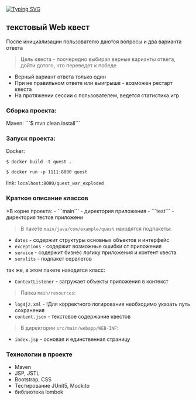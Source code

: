 [![Typing SVG](https://readme-typing-svg.herokuapp.com?font=Fira+Code&pause=1000&width=435&lines=Quest)](https://git.io/typing-svg)
<h2><a>текстовый Web квест</a></h2>

После инициализации пользователю даются вопросы и два варианта ответа

>Цель квеста - поочередно выбирая верные варианты ответа,
> дойти дотого, что переведет к победе
>
* Верный вариант ответа только один
* При не правильном ответе или выигрыше - возможен рестарт квеста
* На протяжении сессии с пользователем, ведется статистика игр

<h3><a>Сборка проекта: </a></h3>
Maven:
```$ mvn clean install```
<h3 ><a>Запуск проекта:</a></h3>
Docker:

```$ docker build -t quest .```

```$ docker run -p 1111:8080 quest```

link: ```localhost:8080/quest_war_exploded```

<h3 ><a>Краткое описание классов</a></h3>
>В корне проекта:
- ```main``` - директория приложения
-  ```test``` - директория тестов приложени

>В пакете ```main/java/com/example/quest``` находятся подпакеты:
- ```dates``` - содержит структуры основных объектов и интерфейс
- ```exceptions``` - содержит возможные ошибки от приложения
- ```service``` - содержит бизнес логику приложения и контент квеста 
- ```servlits``` - подпакет сервлетов

так же, в этом пакете находится класс:

- ```ContextListener``` - загружает объекты приложения в контекст

>Папка ```main/resources```: 

- ```log4j2.xml``` - !Для корректного логирования необходимо указать путь сохранения
- ```content.json``` - текстовое содержание квестов

>В директории ```src/main/webapp/WEB-INF```:
- ```index.jsp``` - основая и единственная страницу

<h3><a>Технологии в проекте</a></h3>

- Maven
- JSP, JSTL
- Bootstrap, CSS
- Тестирование JUnit5, Mockito
- библиотека lombok

